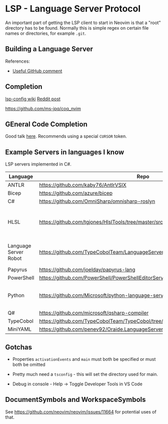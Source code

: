 # LSP - Language Server Protocol

An important part of getting the LSP client to start in Neovim is that
a "root" directory has to be found. Normally this is simple regex on
certain file names or directories, for example `.git`.


## Building a Language Server

References:
- [Useful GitHub comment](https://github.com/microsoft/language-server-protocol/issues/964#issuecomment-618867090)

## Completion

[lsp-config wiki](https://github.com/neovim/nvim-lspconfig/wiki/Autocompletion)
[Reddit post](https://www.reddit.com/r/neovim/comments/q58l17/autocompletion_plugin_alternatives/)

<https://github.com/ms-jpq/coq_nvim>

## GEneral Code Completion

Good talk [here](https://www.youtube.com/watch?v=aRO7DkJrA_c). Recommends using a special `CURSOR` token.

## Example Servers in languages I know

LSP servers implemented in C#.

Language              | Repo                                                                              | Notes
----------------------|-----------------------------------------------------------------------------------|------
ANTLR                 | <https://github.com/kaby76/AntlrVSIX>
Bicep                 | <https://github.com/azure/bicep>
C#                    | <https://github.com/OmniSharp/omnisharp-roslyn>
HLSL                  | <https://github.com/tgjones/HlslTools/tree/master/src/ShaderTools.LanguageServer> | Looks to be a good one for example
Language Server Robot | <https://github.com/TypeCobolTeam/LanguageServerRobot/wiki>                       | Not sure what this is
Papyrus               | <https://github.com/joelday/papyrus-lang>
PowerShell            | <https://github.com/PowerShell/PowerShellEditorServices>
Python                | <https://github.com/Microsoft/python-language-server>                             | Read only public archive
Q#                    | <https://github.com/microsoft/qsharp-compiler>
TypeCobol             | <https://github.com/TypeCobolTeam/TypeCobol/tree/master/TypeCobol.LanguageServer>
MiniYAML              | <https://github.com/penev92/Oraide.LanguageServer>


## Gotchas

- Properties `activationEvents` and `main` must both be specified or must both be omitted
- Pretty much need a `tsconfig` - this will set the directory used for main.

- Debug in console - Help -> Toggle Developer Tools in VS Code

## DocumentSymbols and WorkspaceSymbols

See https://github.com/neovim/neovim/issues/11664 for potential uses of that.
